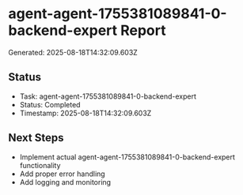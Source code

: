 # agent-agent-1755381089841-0-backend-expert Report

Generated: 2025-08-18T14:32:09.603Z

## Status
- Task: agent-agent-1755381089841-0-backend-expert
- Status: Completed
- Timestamp: 2025-08-18T14:32:09.603Z

## Next Steps
- Implement actual agent-agent-1755381089841-0-backend-expert functionality
- Add proper error handling
- Add logging and monitoring
